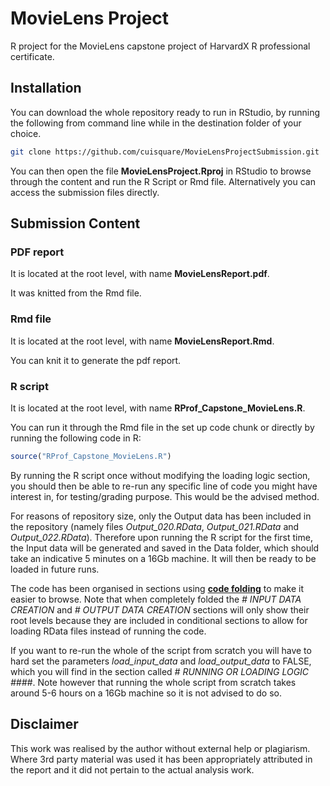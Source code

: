 # MovieLens Project

R project for the MovieLens capstone project of HarvardX R professional certificate.

## Installation

You can download the whole repository ready to run in RStudio, by running the following from command line while in the destination folder of your choice.

```bash
git clone https://github.com/cuisquare/MovieLensProjectSubmission.git
```

You can then open the file **MovieLensProject.Rproj** in RStudio to browse through the content and run the R Script or Rmd file. Alternatively you can access the submission files directly. 

## Submission Content

### PDF report 

It is located at the root level, with name **MovieLensReport.pdf**. 

It was knitted from the Rmd file. 

### Rmd file 

It is located at the root level, with name **MovieLensReport.Rmd**. 

You can knit it to generate the pdf report. 

### R script

It is located at the root level, with name **RProf_Capstone_MovieLens.R**. 

You can run it through the Rmd file in the set up code chunk or directly by running the following code in R: 

```r
source("RProf_Capstone_MovieLens.R")
```

By running the R script once without modifying the loading logic section, you should then be able to re-run any specific line of code you might have interest in, for testing/grading purpose. This would be the advised method. 

For reasons of repository size, only the Output data has been included in the repository (namely files *Output_020.RData*, *Output_021.RData* and *Output_022.RData*). Therefore upon running the R script for the first time, the Input data will be generated and saved in the Data folder, which should take an indicative 5 minutes on a 16Gb machine. It will then be ready to be loaded in future runs.

The code has been organised in sections using **[code folding](https://support.rstudio.com/hc/en-us/articles/200484568-Code-Folding-and-Sections)** to make it easier to browse. Note that when completely folded the *# INPUT DATA CREATION* and *# OUTPUT DATA CREATION* sections will only show their root levels because they are included in conditional sections to allow for loading RData files instead of running the code.  

If you want to re-run the whole of the script from scratch you will have to hard set the parameters *load_input_data* and *load_output_data* to FALSE, which you will find in the section called *# RUNNING OR LOADING LOGIC ####*. Note however that running the whole script from scratch takes around 5-6 hours on a 16Gb machine so it is not advised to do so. 

## Disclaimer

This work was realised by the author without external help or plagiarism. Where 3rd party material was used it has been appropriately attributed in the report and it did not pertain to the actual analysis work. 